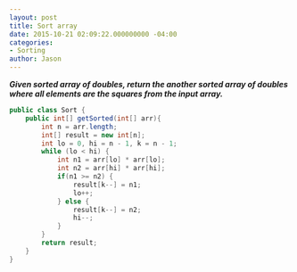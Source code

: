 ```yaml
---
layout: post
title: Sort array
date: 2015-10-21 02:09:22.000000000 -04:00
categories:
- Sorting
author: Jason
---
```

<p><strong><em>Given sorted array of doubles, return the another sorted array of doubles where all elements are the squares from the input array.</em></strong></p>


``` java
public class Sort {
    public int[] getSorted(int[] arr){
        int n = arr.length;
        int[] result = new int[n];
        int lo = 0, hi = n - 1, k = n - 1;
        while (lo < hi) {
            int n1 = arr[lo] * arr[lo];
            int n2 = arr[hi] * arr[hi];
            if(n1 >= n2) {
                result[k--] = n1;
                lo++;
            } else {
                result[k--] = n2;
                hi--;
            }
        }
        return result;
    }
}
```
